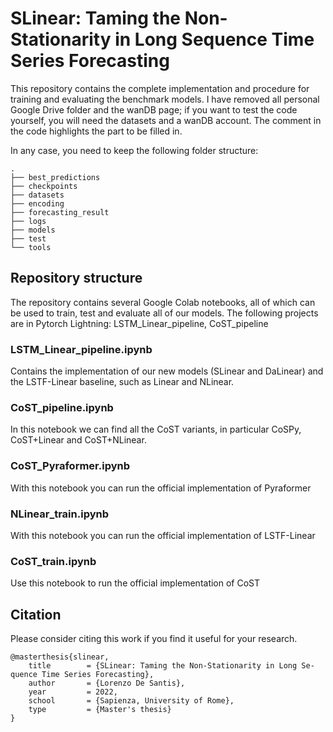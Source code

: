 # SLinear: Taming the Non-Stationarity in Long Sequence Time Series Forecasting

This repository contains the complete implementation and procedure for training and evaluating the benchmark models. I have removed all
personal Google Drive folder and the wanDB page; if you want to test the code yourself, you will need the datasets and a
wanDB account. The comment in the code highlights the part to be filled in.

In any case, you need to keep the following folder structure:

```
.
├── best_predictions
├── checkpoints
├── datasets
├── encoding
├── forecasting_result
├── logs
├── models
├── test
└── tools

```

## Repository structure

The repository contains several Google Colab notebooks, all of which can be used to train, test and evaluate all of our models.
The following projects are in Pytorch Lightning: LSTM_Linear_pipeline, CoST_pipeline

### LSTM_Linear_pipeline.ipynb

Contains the implementation of our new models (SLinear and DaLinear) and the LSTF-Linear baseline, such as Linear and NLinear. 

### CoST_pipeline.ipynb

In this notebook we can find all the CoST variants, in particular CoSPy, CoST+Linear and CoST+NLinear.

### CoST_Pyraformer.ipynb

With this notebook you can run the official implementation of Pyraformer

### NLinear_train.ipynb

With this notebook you can run the official implementation of LSTF-Linear

### CoST_train.ipynb

Use this notebook to run the official implementation of CoST

## Citation

Please consider citing this work if you find it useful for your research.

```
@masterthesis{slinear,
    title        = {SLinear: Taming the Non-Stationarity in Long Se-quence Time Series Forecasting},
    author       = {Lorenzo De Santis},
    year         = 2022,
    school       = {Sapienza, University of Rome},
    type         = {Master's thesis}
}

```
